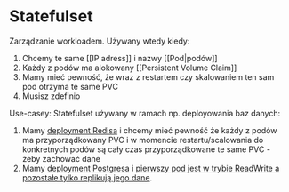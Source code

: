 # Statefulset

Zarządzanie workloadem. Używany wtedy kiedy:

1. Chcemy te same [[IP adress]] i nazwy [[Pod|podów]]
2. Każdy z podów ma alokowany [[Persistent Volume Claim]]
3. Mamy mieć pewność, że wraz z restartem czy skalowaniem ten sam pod otrzyma te same PVC
4. Musisz zdefinio

Use-casey: Statefulset używany w ramach np. deployowania baz danych:

1. Mamy [deployment Redisa](https://k21academy.com/docker-kubernetes/statefulset/) i chcemy mieć pewność że każdy z podów ma przyporządkowany PVC i w momencie restartu/scalowania do konkretnych podów są cały czas przyporządkowane te same PVC - żeby zachować dane
2. Mamy [deployment Postgresa](https://spacelift.io/blog/kubernetes-statefulset) i [pierwszy pod jest w trybie ReadWrite a pozostałe tylko replikują jego dane](https://stacksoft.io/blog/postgres-statefulset/).